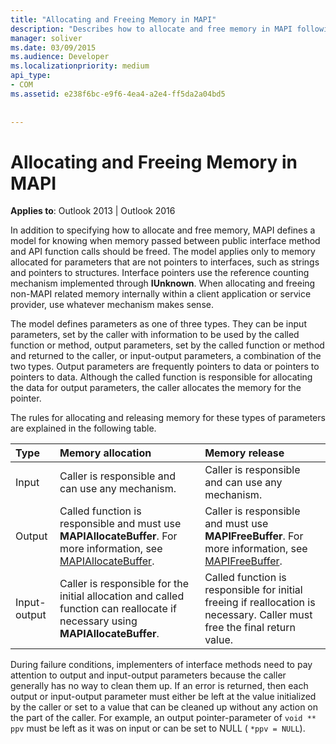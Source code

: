 ```yaml
---
title: "Allocating and Freeing Memory in MAPI"
description: "Describes how to allocate and free memory in MAPI following the rules of input parameters, output parameters, or input-output parameters."
manager: soliver
ms.date: 03/09/2015
ms.audience: Developer
ms.localizationpriority: medium
api_type:
- COM
ms.assetid: e238f6bc-e9f6-4ea4-a2e4-ff5da2a04bd5
 
 
---
```


# Allocating and Freeing Memory in MAPI

**Applies to**: Outlook 2013 | Outlook 2016
  
In addition to specifying how to allocate and free memory, MAPI defines a model for knowing when memory passed between public interface method and API function calls should be freed. The model applies only to memory allocated for parameters that are not pointers to interfaces, such as strings and pointers to structures. Interface pointers use the reference counting mechanism implemented through **IUnknown**. When allocating and freeing non-MAPI related memory internally within a client application or service provider, use whatever mechanism makes sense.
  
The model defines parameters as one of three types. They can be input parameters, set by the caller with information to be used by the called function or method, output parameters, set by the called function or method and returned to the caller, or input-output parameters, a combination of the two types. Output parameters are frequently pointers to data or pointers to pointers to data. Although the called function is responsible for allocating the data for output parameters, the caller allocates the memory for the pointer.
  
The rules for allocating and releasing memory for these types of parameters are explained in the following table.
  
|**Type**|**Memory allocation**|**Memory release**|
|:-----|:-----|:-----|
|Input  <br/> |Caller is responsible and can use any mechanism. |Caller is responsible and can use any mechanism. |
|Output  <br/> |Called function is responsible and must use **MAPIAllocateBuffer**. For more information, see [MAPIAllocateBuffer](mapiallocatebuffer.md). |Caller is responsible and must use **MAPIFreeBuffer**. For more information, see [MAPIFreeBuffer](mapifreebuffer.md). |
|Input-output  <br/> |Caller is responsible for the initial allocation and called function can reallocate if necessary using **MAPIAllocateBuffer**. |Called function is responsible for initial freeing if reallocation is necessary. Caller must free the final return value. |

During failure conditions, implementers of interface methods need to pay attention to output and input-output parameters because the caller generally has no way to clean them up. If an error is returned, then each output or input-output parameter must either be left at the value initialized by the caller or set to a value that can be cleaned up without any action on the part of the caller. For example, an output pointer-parameter of `void ** ppv` must be left as it was on input or can be set to NULL ( `*ppv = NULL`).
  